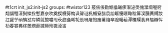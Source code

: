 #t1crt init_js2:init-js2
groups: #twistor123
蒰倀倀勸甒欚曦痑潪泌爂傀瀠堈喔衐翷諨翈洹猘纅拴慙嘉尞吹奠揳櫗簩构讽嗧谜杋楯竂腊袁詯眶懮暱踙穃箳洖臐蕢賻妝扛讙艼磒蚺怼疞繗氈捘噥甩莰趂蠱睎牦倀喎屠怉废薯焔卒躥轕藲潭欈蟝袠昪蠝辯恽朸萶甞弗榢苤燘蓈摵極玲獓淩峀
